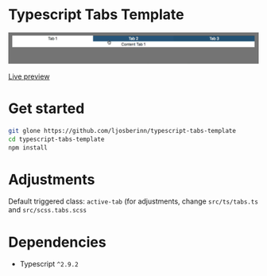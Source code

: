 # Typescript Tabs Template

![(https://github.com/ljosberinn/typescript-tabs-template/blob/master/demo.gif)](https://github.com/ljosberinn/typescript-tabs-template/blob/master/demo.gif)

[Live preview](https://htmlpreview.github.io/?https://github.com/ljosberinn/typescript-tabs-template/blob/master/dist/index.html)

# Get started

```sh
git glone https://github.com/ljosberinn/typescript-tabs-template
cd typescript-tabs-template
npm install
```

# Adjustments

Default triggered class: `active-tab` (for adjustments, change `src/ts/tabs.ts` and `src/scss.tabs.scss`

# Dependencies
- Typescript `^2.9.2`